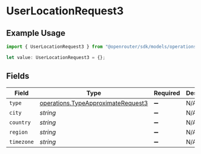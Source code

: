 # UserLocationRequest3

## Example Usage

```typescript
import { UserLocationRequest3 } from "@openrouter/sdk/models/operations";

let value: UserLocationRequest3 = {};
```

## Fields

| Field                                                                                    | Type                                                                                     | Required                                                                                 | Description                                                                              |
| ---------------------------------------------------------------------------------------- | ---------------------------------------------------------------------------------------- | ---------------------------------------------------------------------------------------- | ---------------------------------------------------------------------------------------- |
| `type`                                                                                   | [operations.TypeApproximateRequest3](../../models/operations/typeapproximaterequest3.md) | :heavy_minus_sign:                                                                       | N/A                                                                                      |
| `city`                                                                                   | *string*                                                                                 | :heavy_minus_sign:                                                                       | N/A                                                                                      |
| `country`                                                                                | *string*                                                                                 | :heavy_minus_sign:                                                                       | N/A                                                                                      |
| `region`                                                                                 | *string*                                                                                 | :heavy_minus_sign:                                                                       | N/A                                                                                      |
| `timezone`                                                                               | *string*                                                                                 | :heavy_minus_sign:                                                                       | N/A                                                                                      |